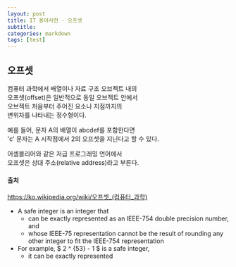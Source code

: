 ```yaml
---
layout: post
title: IT 용어사전 - 오프셋
subtitle:
categories: markdown
tags: [test]
---
```


## 오프셋
컴퓨터 과학에서 배열이나 자료 구조 오브젝트 내의  
오프셋(offset)은 일반적으로 동일 오브젝트 안에서  
오브젝트 처음부터 주어진 요소나 지점까지의  
변위차를 나타내는 정수형이다.  

예를 들어, 문자 A의 배열이 abcdef를 포함한다면  
'c' 문자는 A 시작점에서 2의 오프셋을 지닌다고 할 수 있다.  

어셈블리어와 같은 저급 프로그래밍 언어에서  
오프셋은 상대 주소(relative address)라고 부른다.  

#### 출처
https://ko.wikipedia.org/wiki/오프셋_(컴퓨터_과학)




* A safe integer is an integer that
  * can be exactly represented as an IEEE-754 double precision number, and
  * whose IEEE-75 representation cannot be the result of rounding any other integer to fit the IEEE-754 representation
* For example, $ 2 ^ {53} - 1 $ is a safe integer,
  * it can be exactly represented 
